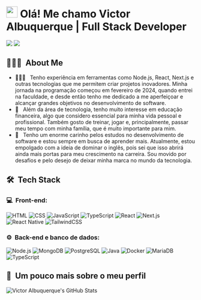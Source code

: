 <h1><img src="https://raw.githubusercontent.com/kaueMarques/kaueMarques/master/hi.gif" height="30px" style="color:white;"/>  Olá! Me chamo Victor Albuquerque | Full Stack Developer</h1> 

<p>
<a href="https://www.linkedin.com/in/albqvictor/"><img src="https://img.shields.io/badge/-Victor%20Albuquerque-blue?style=flat-square&logo=Linkedin&logoColor=white"/></a>
<a href="https://mail.google.com/mail/u/1/#inbox"><img src="https://img.shields.io/badge/-albq.victor@gmail.com-D14836?style=flat-square&logo=Gmail&logoColor=white"/></a>

</p>

<h2> 👨🏻‍💻 &nbsp;About Me </h2>

- 👨🏻‍💻 &nbsp; Tenho experiência em ferramentas como Node.js, React, Next.js e outras tecnologias que me permitem criar projetos inovadores. Minha jornada na programação começou em fevereiro de 2024, quando entrei na faculdade, e desde então tenho me dedicado a me aperfeiçoar e alcançar grandes objetivos no desenvolvimento de software.
- 🚀 &nbsp; Além da área de tecnologia, tenho muito interesse em educação financeira, algo que considero essencial para minha vida pessoal e profissional. Também gosto de treinar, jogar e, principalmente, passar meu tempo com minha família, que é muito importante para mim.
- 💚 &nbsp; Tenho um enorme carinho pelos estudos no desenvolvimento de software e estou sempre em busca de aprender mais. Atualmente, estou empolgado com a ideia de dominar o inglês, pois sei que isso abrirá ainda mais portas para meu crescimento na carreira. Sou movido por desafios e pelo desejo de deixar minha marca no mundo da tecnologia.


<h2> 🛠 &nbsp;Tech Stack</h2>

<h3>💻 &nbsp;Front-end:</h3>
<p>
  <img src="https://img.shields.io/badge/-HTML-333333?style=flat&logo=HTML5" alt="HTML" />
  <img src="https://img.shields.io/badge/-CSS-333333?style=flat&logo=CSS3&logoColor=1572B6" alt="CSS" />
  <img src="https://img.shields.io/badge/-JavaScript-333333?style=flat&logo=javascript" alt="JavaScript" />
  <img src="https://img.shields.io/badge/-TypeScript-333333?style=flat&logo=typescript&logoColor=2D79C7" alt="TypeScript" />
  <img src="https://img.shields.io/badge/-React-333333?style=flat&logo=react" alt="React" />
  <img src="https://img.shields.io/badge/-Next.js-333333?style=flat&logo=nextdotjs" alt="Next.js" />
  <img src="https://img.shields.io/badge/-React%20Native-333333?style=flat&logo=react&logoColor=61DAFB" alt="React Native" />
  <img src="https://img.shields.io/badge/-TailwindCSS-333333?style=flat&logo=tailwindcss&logoColor=38B2AC" alt="TailwindCSS" />
</p>

<h3>⚙️ &nbsp;Back-end e banco de dados:</h3>
<p>
  <img src="https://img.shields.io/badge/-Node.js-333333?style=flat&logo=node.js" alt="Node.js" />
  <img src="https://img.shields.io/badge/-MongoDB-333333?style=flat&logo=mongodb" alt="MongoDB" />
  <img src="https://img.shields.io/badge/-PostgreSQL-333333?style=flat&logo=postgresql" alt="PostgreSQL" />
  <img src="https://img.shields.io/badge/-Java-333333?style=flat&logo=coffeescript&logoColor=007396" alt="Java" />
  <img src="https://img.shields.io/badge/-Docker-333333?style=flat&logo=docker&logoColor=2496ED" alt="Docker" />
  <img src="https://img.shields.io/badge/-MariaDB-333333?style=flat&logo=mariadb&logoColor=003545" alt="MariaDB" />
  <img src="https://img.shields.io/badge/-TypeScript-333333?style=flat&logo=typescript&logoColor=2D79C7" alt="TypeScript" />
</p>

<h2>🚀 &nbsp;Um pouco mais sobre o meu perfil</h2>

![Victor Albuquerque's GitHub Stats](https://github-readme-stats.vercel.app/api?username=albqvictor1508&show_icons=true&theme=transparent)
